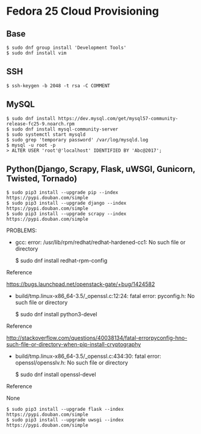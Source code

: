 # Fedora 25 Cloud Provisioning

## Base

    $ sudo dnf group install 'Development Tools'
    $ sudo dnf install vim

## SSH

    $ ssh-keygen -b 2048 -t rsa -C COMMENT

## MySQL

    $ sudo dnf install https://dev.mysql.com/get/mysql57-community-release-fc25-9.noarch.rpm
    $ sudo dnf install mysql-community-server
    $ sudo systemctl start mysqld
    $ sudo grep 'temporary password' /var/log/mysqld.log
    $ mysql -u root -p
    > ALTER USER 'root'@'localhost' IDENTIFIED BY 'Abc@2017';

## Python(Django, Scrapy, Flask, uWSGI, Gunicorn, Twisted, Tornado)

    $ sudo pip3 install --upgrade pip --index https://pypi.douban.com/simple
    $ sudo pip3 install --upgrade django --index https://pypi.douban.com/simple
    $ sudo pip3 install --upgrade scrapy --index https://pypi.douban.com/simple

PROBLEMS:

* gcc: error: /usr/lib/rpm/redhat/redhat-hardened-cc1: No such file or directory

    $ sudo dnf install redhat-rpm-config

Reference

https://bugs.launchpad.net/openstack-gate/+bug/1424582

* build/tmp.linux-x86_64-3.5/_openssl.c:12:24: fatal error: pyconfig.h: No such file or directory

    $ sudo dnf install python3-devel

Reference

http://stackoverflow.com/questions/40038134/fatal-errorpyconfig-hno-such-file-or-directory-when-pip-install-cryptography

* build/tmp.linux-x86_64-3.5/_openssl.c:434:30: fatal error: openssl/opensslv.h: No such file or directory

    $ sudo dnf install openssl-devel

Reference

None
    
    $ sudo pip3 install --upgrade flask --index https://pypi.douban.com/simple
    $ sudo pip3 install --upgrade uwsgi --index https://pypi.douban.com/simple

